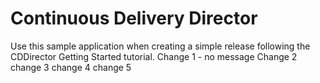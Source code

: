 # Continuous Delivery Director
Use this sample application when creating a simple release following the CDDirector Getting Started tutorial.
Change 1 - no message
Change 2
change 3
change 4
change 5
